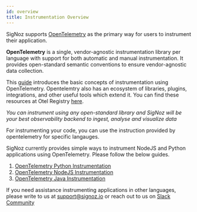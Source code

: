 ```yaml
---
id: overview
title: Instrumentation Overview
---
```


SigNoz supports [OpenTelemetry](https://opentelemetry.io/) as the primary way for users to instrument their application.

**OpenTelemetry** is a single, vendor-agnostic instrumentation library per language with support for both automatic and manual instrumentation. It provides open-standard semantic conventions to ensure vendor-agnostic data collection.

This [guide](https://opentelemetry.io/docs/concepts/instrumenting) introduces the basic concepts of instrumentation using OpenTelemetry. Opentelemtry also has an ecosystem of libraries, plugins, integrations, and other useful tools which extend it. You can find these resources at Otel Registry [here](https://opentelemetry.io/registry/).

_You can instrument using any open-standard library and SigNoz will be your best observability backend to ingest, analyse and visualize data_

For instrumenting your code, you can use the instruction provided by opentelemetry for specific langauges.

SigNoz currently provides simple ways to instrument NodeJS and Python applications using OpenTelemetry. Please follow the below guides.

1. [OpenTelemetry Python Instrumentation](/docs/instrumentation/python)
2. [OpenTelemetry NodeJS Instrumentation](/docs/instrumentation/nodejs)
3. [OpenTelemetry Java Instrumentation](/docs/instrumentation/java)

If you need assistance instrumenting applications in other languages, please write to us at [support@signoz.io](mailto:support@signoz.io) or reach out to us on [Slack Community](https://join.slack.com/t/signoz-community/shared_invite/zt-lrjknbbp-J_mI13rlw8pGF4EWBnorJA)
